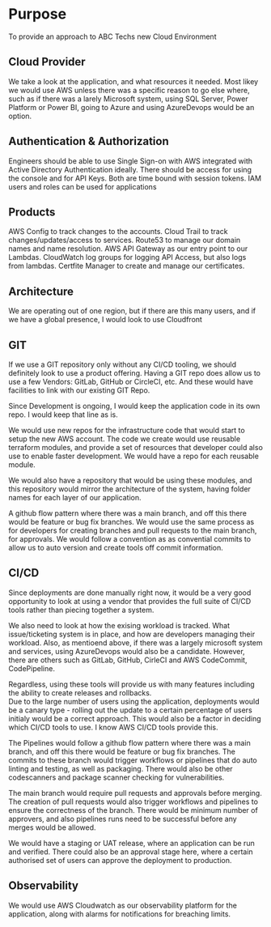 # Purpose
  To provide an approach to ABC Techs new Cloud Environment
  
## Cloud Provider
  We take a look at the application, and what resources it needed.  Most likey we would use AWS unless there was a specific reason
  to go else where, such as if there was a larely Microsoft system, using SQL Server, Power Platform or Power BI, 
  going to Azure and using AzureDevops would be an option.
  
## Authentication & Authorization
  Engineers should be able to use Single Sign-on with AWS integrated with Active Directory Authentication ideally.
  There should be access for using the console and for API Keys.
  Both are time bound with session tokens.
  IAM users and roles can be used for applications
   
## Products
  AWS Config to track changes to the accounts.
  Cloud Trail to track changes/updates/access to services.
  Route53 to manage our domain names and name resolution.
  AWS API Gateway as our entry point to our Lambdas.
  CloudWatch log groups for logging API Access, but also logs from lambdas.
  Certfite Manager to create and manage our certificates.
		
## Architecture
   We are operating out of one region, but if there are this many users, and if we have a global presence, 
   I would look to use Cloudfront

## GIT
  If we use a GIT repository only without any CI/CD tooling, we should definitely look to use a product offering.
  Having a GIT repo does allow us to use a few Vendors:  GitLab, GitHub or CircleCI, etc.  And these would have facilities to
  link with our existing GIT Repo.
  
  Since Development is ongoing, I would keep the application code in its own repo.  I would keep that line as is.
  
  We would use new repos for the infrastructure code that would start to setup the new AWS account.  The code we create would use reusable terraform modules, 
  and provide a set of resources that developer could also use to enable faster development.  We would have a repo for each reusable module.
  
  We would also have a repository that would be using these modules, and this repository would mirror the architecture of the system, having folder names for 
  each layer of our application.
  
  A github flow pattern where there was a main branch, and off this there would be feature or bug fix
  branches.   We would use the same process as for developers for creating branches and pull requests to the main branch, 
  for approvals.   We would follow a convention as as convential commits to allow us to auto version and create tools off
  commit information.
  
  
## CI/CD 
  Since deployments are done manually right now, it would be a very good opportunity to look at using a vendor that provides 
  the full suite of CI/CD tools rather than piecing together a system.  
  
  We also need to look at how the exising workload is tracked.
  What issue/ticketing system is in place, and how are developers managing their workload.   Also, as mentioend above, if there was
  a largely microsoft system and services, using AzureDevops would also be a candidate.  However, there are others such as GitLab,
  GitHub, CirleCI and AWS CodeCommit, CodePipeline.
  
  Regardless, using these tools will provide us with many features including the ability to create releases and rollbacks.  
  Due to the large number of users using the application, deployments would be a canary type - rolling out the update to a certain percentage of users initialy would be a correct approach.
  This would also be a factor in deciding which CI/CD tools to use.  I know AWS CI/CD tools provide this.
  
  The Pipelines would follow a github flow pattern where there was a main branch, and off this there would be feature or bug fix
  branches.  The commits to these branch would trigger workflows or pipelines that do auto linting and testing, as well as packaging.
  There would also be other codescanners and package scanner checking for vulnerabilities.
  
  The main branch would require pull requests and approvals before merging.  The creation of pull requests would also trigger workflows and pipelines
  to ensure the correctness of the branch.  There would be minimum number of approvers, and also pipelines runs need to be successful before any 
  merges would be allowed.
  
  We would have a staging or UAT release, where an application can be run and verified.  There could also be an approval stage here, where a certain authorised set
  of users can approve the deployment to production.
  
## Observability
  We would use AWS Cloudwatch as our observability platform for the application, along with alarms for notifications for breaching limits.
  
